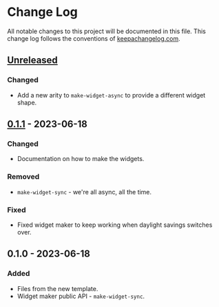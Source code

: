 # Change Log
All notable changes to this project will be documented in this file. This change log follows the conventions of [keepachangelog.com](http://keepachangelog.com/).

## [Unreleased]
### Changed
- Add a new arity to `make-widget-async` to provide a different widget shape.

## [0.1.1] - 2023-06-18
### Changed
- Documentation on how to make the widgets.

### Removed
- `make-widget-sync` - we're all async, all the time.

### Fixed
- Fixed widget maker to keep working when daylight savings switches over.

## 0.1.0 - 2023-06-18
### Added
- Files from the new template.
- Widget maker public API - `make-widget-sync`.

[Unreleased]: https://sourcehost.site/your-name/gen/compare/0.1.1...HEAD
[0.1.1]: https://sourcehost.site/your-name/gen/compare/0.1.0...0.1.1

